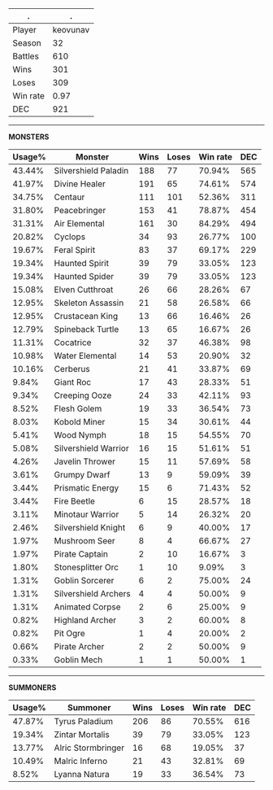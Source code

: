 .|.
|-|-
Player|keovunav
Season|32
Battles|610
Wins|301
Loses|309
Win rate|0.97
DEC|921

---
**MONSTERS**

Usage%|Monster|Wins|Loses|Win rate|DEC|
-|-|-|-|-|-|
43.44%|Silvershield Paladin|188|77|70.94%|565|
41.97%|Divine Healer|191|65|74.61%|574|
34.75%|Centaur|111|101|52.36%|311|
31.80%|Peacebringer|153|41|78.87%|454|
31.31%|Air Elemental|161|30|84.29%|494|
20.82%|Cyclops|34|93|26.77%|100|
19.67%|Feral Spirit|83|37|69.17%|229|
19.34%|Haunted Spirit|39|79|33.05%|123|
19.34%|Haunted Spider|39|79|33.05%|123|
15.08%|Elven Cutthroat|26|66|28.26%|67|
12.95%|Skeleton Assassin|21|58|26.58%|66|
12.95%|Crustacean King|13|66|16.46%|26|
12.79%|Spineback Turtle|13|65|16.67%|26|
11.31%|Cocatrice|32|37|46.38%|98|
10.98%|Water Elemental|14|53|20.90%|32|
10.16%|Cerberus|21|41|33.87%|69|
9.84%|Giant Roc|17|43|28.33%|51|
9.34%|Creeping Ooze|24|33|42.11%|93|
8.52%|Flesh Golem|19|33|36.54%|73|
8.03%|Kobold Miner|15|34|30.61%|44|
5.41%|Wood Nymph|18|15|54.55%|70|
5.08%|Silvershield Warrior|16|15|51.61%|51|
4.26%|Javelin Thrower|15|11|57.69%|58|
3.61%|Grumpy Dwarf|13|9|59.09%|39|
3.44%|Prismatic Energy|15|6|71.43%|52|
3.44%|Fire Beetle|6|15|28.57%|18|
3.11%|Minotaur Warrior|5|14|26.32%|20|
2.46%|Silvershield Knight|6|9|40.00%|17|
1.97%|Mushroom Seer|8|4|66.67%|27|
1.97%|Pirate Captain|2|10|16.67%|3|
1.80%|Stonesplitter Orc|1|10|9.09%|3|
1.31%|Goblin Sorcerer|6|2|75.00%|24|
1.31%|Silvershield Archers|4|4|50.00%|9|
1.31%|Animated Corpse|2|6|25.00%|9|
0.82%|Highland Archer|3|2|60.00%|8|
0.82%|Pit Ogre|1|4|20.00%|2|
0.66%|Pirate Archer|2|2|50.00%|9|
0.33%|Goblin Mech|1|1|50.00%|1|

---
**SUMMONERS**

Usage%|Summoner|Wins|Loses|Win rate|DEC|
-|-|-|-|-|-|
47.87%|Tyrus Paladium|206|86|70.55%|616|
19.34%|Zintar Mortalis|39|79|33.05%|123|
13.77%|Alric Stormbringer|16|68|19.05%|37|
10.49%|Malric Inferno|21|43|32.81%|69|
8.52%|Lyanna Natura|19|33|36.54%|73|
